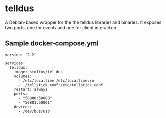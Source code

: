 # telldus

A Debian-based wrapper for the the telldus libraries and binaries. It exposes two ports, one for events and one for client interaction.

## Sample docker-compose.yml

```
version: '2.2'

services:
  telldus:
    image: stoffus/telldus
    volumes:
      - /etc/localtime:/etc/localtime:ro
      - ./tellstick.conf:/etc/tellstick.conf
    restart: always
    ports:
      - "50800:50800"
      - "50801:50801"
    devices:
      - /dev/bus/usb
```
